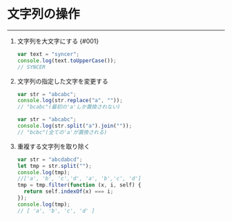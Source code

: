 # 文字列の操作

---

1. 文字列を大文字にする {#001}

   ```js
   var text = "syncer";
   console.log(text.toUpperCase());
   // SYNCER
   ```

2. 文字列の指定した文字を変更する

   ```js
   var str = "abcabc";
   console.log(str.replace("a", ""));
   // "bcabc"(最初の'a'しか置換されない)
   ```

   ```js
   var str = "abcabc";
   console.log(str.split("a").join(""));
   // "bcbc"(全ての'a'が置換される)
   ```

   <!-- [参考サイト](https://zukucode.com/2017/04/javascript-string-remove.html) -->

3. 重複する文字列を取り除く

   ```js
   var str = "abcdabcd";
   let tmp = str.split("");
   console.log(tmp);
   //['a', 'b', 'c','d', 'a', 'b','c', 'd']
   tmp = tmp.filter(function (x, i, self) {
     return self.indexOf(x) === i;
   });
   console.log(tmp);
   // [ 'a', 'b', 'c', 'd' ]
   ```
